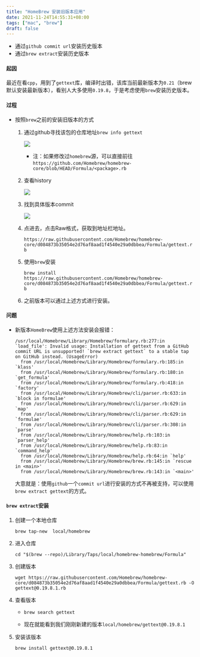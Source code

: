```yaml
---
title: "HomeBrew 安装旧版本应用"
date: 2021-11-24T14:55:31+08:00
tags: ["mac", "brew"]
draft: false
---
```


- 通过`github commit url`安装历史版本
- 通过`brew extract`安装历史版本

<!--more-->

#### 起因

最近在看`cpp`，用到了`gettext`库，编译时出错，该库当前最新版本为`0.21`（brew默认安装最新版本），看别人大多使用`0.19.8`，于是考虑使用`brew`安装历史版本。

#### 过程

- 按照`brew`之前的安装旧版本的方式

  1. 通过github寻找该包的仓库地址`brew info gettext`

     ![](https://note-site-pic-1259606004.cos.ap-beijing.myqcloud.com/img/20211124150752.png)

     - 注：如果修改过`homebrew`源，可以直接前往`https://github.com/Homebrew/homebrew-core/blob/HEAD/Formula/<package>.rb`

  2. 查看history

     ![](https://note-site-pic-1259606004.cos.ap-beijing.myqcloud.com/img/20211124151040.png)

  3. 找到具体版本commit

     ![](https://note-site-pic-1259606004.cos.ap-beijing.myqcloud.com/img/20211124151237.png)

  4. 点进去，点击Raw格式，获取到地址栏地址。

     `https://raw.githubusercontent.com/Homebrew/homebrew-core/d084873b35054e2d76af8aad1f4540e29a0dbbea/Formula/gettext.rb`

  5. 使用`brew`安装

     `brew install https://raw.githubusercontent.com/Homebrew/homebrew-core/d084873b35054e2d76af8aad1f4540e29a0dbbea/Formula/gettext.rb`

  6. 之前版本可以通过上述方式进行安装。

#### 问题

- 新版本`HomeBrew`使用上述方法安装会报错：

  ```shell
  /usr/local/Homebrew/Library/Homebrew/formulary.rb:277:in `load_file': Invalid usage: Installation of gettext from a GitHub commit URL is unsupported! `brew extract gettext` to a stable tap on GitHub instead. (UsageError)
  	from /usr/local/Homebrew/Library/Homebrew/formulary.rb:185:in `klass'
  	from /usr/local/Homebrew/Library/Homebrew/formulary.rb:180:in `get_formula'
  	from /usr/local/Homebrew/Library/Homebrew/formulary.rb:418:in `factory'
  	from /usr/local/Homebrew/Library/Homebrew/cli/parser.rb:633:in `block in formulae'
  	from /usr/local/Homebrew/Library/Homebrew/cli/parser.rb:629:in `map'
  	from /usr/local/Homebrew/Library/Homebrew/cli/parser.rb:629:in `formulae'
  	from /usr/local/Homebrew/Library/Homebrew/cli/parser.rb:308:in `parse'
  	from /usr/local/Homebrew/Library/Homebrew/help.rb:103:in `parser_help'
  	from /usr/local/Homebrew/Library/Homebrew/help.rb:83:in `command_help'
  	from /usr/local/Homebrew/Library/Homebrew/help.rb:64:in `help'
  	from /usr/local/Homebrew/Library/Homebrew/brew.rb:145:in `rescue in <main>'
  	from /usr/local/Homebrew/Library/Homebrew/brew.rb:143:in `<main>'
  ```

  大意就是：使用`github`一个`commit url`进行安装的方式不再被支持，可以使用`brew extract gettext`的方式。

#### `brew extract`安装

1. 创建一个本地仓库

   `brew tap-new  local/homebrew`

2. 进入仓库

   `cd "$(brew --repo)/Library/Taps/local/homebrew-homebrew/Formula"`

3. 创建版本

   `wget https://raw.githubusercontent.com/Homebrew/homebrew-core/d084873b35054e2d76af8aad1f4540e29a0dbbea/Formula/gettext.rb -O gettext@0.19.8.1.rb`

4. 查看版本

   - `brew search gettext`

   - 现在就能看到我们刚刚新建的版本`local/homebrew/gettext@0.19.8.1`

5. 安装该版本

   `brew install gettext@0.19.8.1`





